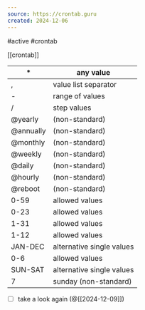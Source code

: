 ```yaml
---
source: https://crontab.guru
created: 2024-12-06
---
```

#active #crontab

[[crontab]]

| \*        | any value                 |
| --------- | ------------------------- |
| ,         | value list separator      |
| \-        | range of values           |
| /         | step values               |
| @yearly   | (non-standard)            |
| @annually | (non-standard)            |
| @monthly  | (non-standard)            |
| @weekly   | (non-standard)            |
| @daily    | (non-standard)            |
| @hourly   | (non-standard)            |
| @reboot   | (non-standard)            |
| 0-59      | allowed values            |
| 0-23      | allowed values            |
| 1-31      | allowed values            |
| 1-12      | allowed values            |
| JAN-DEC   | alternative single values |
| 0-6       | allowed values            |
| SUN-SAT   | alternative single values |
| 7         | sunday (non-standard)     |

- [ ] take a look again (@[[2024-12-09]])